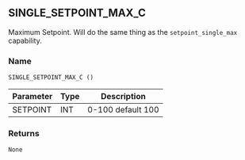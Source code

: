 ## SINGLE\_SETPOINT\_MAX\_C

Maximum Setpoint. Will do the same thing as the `setpoint_single_max` capability.

 
### Name

`SINGLE_SETPOINT_MAX_C ()` 


| Parameter | Type | Description       |
| --------- | ---- | ----------------- |
| SETPOINT  | INT  | 0-100 default 100 |

 
### Returns

`None`




